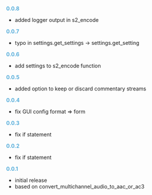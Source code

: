 
**<span style="color:#56adda">0.0.8</span>**
- added logger output in s2_encode

**<span style="color:#56adda">0.0.7</span>**
- typo in settings.get_settings -> settings.get_setting

**<span style="color:#56adda">0.0.6</span>**
- add settings to s2_encode function

**<span style="color:#56adda">0.0.5</span>**
- added option to keep or discard commentary streams

**<span style="color:#56adda">0.0.4</span>**
- fix GUI config format => form

**<span style="color:#56adda">0.0.3</span>**
- fix if statement

**<span style="color:#56adda">0.0.2</span>**
- fix if statement

**<span style="color:#56adda">0.0.1</span>**
- initial release
- based on convert_multichannel_audio_to_aac_or_ac3
